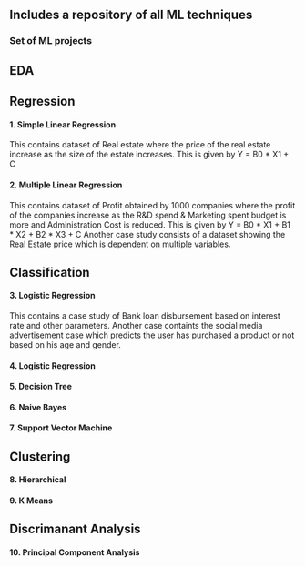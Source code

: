 ## Includes a repository of all ML techniques

### Set of ML projects

## EDA

## Regression
#### 1. Simple Linear Regression
This contains dataset of Real estate where the price of the real estate increase as the size of the estate increases.
This is given by Y = B0 * X1 + C
#### 2. Multiple Linear Regression
This contains dataset of Profit obtained by 1000 companies where the profit of the companies increase as the R&D spend & Marketing spent budget is more and Administration Cost is reduced. This is given by Y = B0 * X1 + B1 * X2 + B2 * X3 + C
Another case study consists of a dataset showing the Real Estate price which is dependent on multiple variables.

## Classification
#### 3. Logistic Regression
This contains a case study of Bank loan disbursement based on interest rate and other parameters.
Another case containts the social media advertisement case which predicts the user has purchased a product or not based on his age and gender.
#### 4. Logistic Regression
#### 5. Decision Tree
#### 6. Naive Bayes
#### 7. Support Vector Machine

## Clustering
#### 8. Hierarchical
#### 9. K Means

## Discrimanant Analysis
#### 10. Principal Component Analysis

